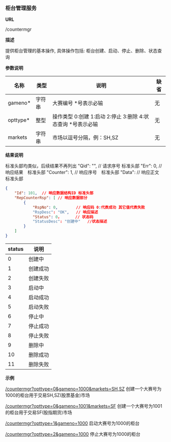 
### 柜台管理服务

**URL**

/countermgr

**描述**

提供柜台管理的基本操作, 具体操作包括: 柜台创建、启动、停止、删除、状态查询

**参数说明**

|名称|类型|说明|缺省|
| -------- | -------- | -------- | -------- |
|gameno\*|字符串|大赛编号 \*号表示必输|无|
|opttype\*|整型|操作类型 0:创建 1:启动 2:停止 3:删除 4:状态查询 \*号表示必输|无|
|markets|字符串|市场以逗号分隔，例：SH,SZ|无|

**结果说明**

标准头部均类似，后续结果不再列出
"Qid": "",    // 请求序号  标准头部
"Err": 0,     // 响应结果　标准头部
"Counter": 1, // 响应序号　标准头部
"Data":        // 响应正文　标准头部

```json
{
	"Id": 101,  // 响应数据结构ID 标准头部
	"RepCounterRsp": [ // 响应数据部分
		{
			"RspNo": 0,        // 响应码 0:代表成功 其它值代表失败
			"RspDesc": "OK",   // 响应描述
			"Status": 0，      // 状态码
			"StatusDesc": "创建中"   //状态描述
		}
	]
}

```

|status|说明|
| -------- | -------- |
|0|创建中|
|1|创建成功|
|2|创建失败|
|3|启动中|
|4|启动成功|
|5|启动失败|
|6|停止中|
|7|停止成功|
|8|停止失败|
|9|删除中|
|10|删除成功|
|11|删除失败|

**示例**

[/countermgr?opttype=0&gameno=1000&markets=SH,SZ]($APIHOST$/countermgr?opttype=0&gameno=1000&markets=SH,SZ)
创建一个大赛号为1000的柜台用于交易SH,SZ(股票基金)市场

[/countermgr?opttype=0&gameno=1001&markets=SF]($APIHOST$/countermgr?opttype=0&gameno=1001&markets=SF)
创建一个大赛号为1001的柜台用于交易SF(股指期货)市场

[/countermgr?opttype=1&gameno=1000]($APIHOST$/countermgr?opttype=1&gameno=1000)
启动大赛号为1000的柜台

[/countermgr?opttype=2&gameno=1000]($APIHOST$/countermgr?opttype=2&gameno=1000)
停止大赛号为1000的柜台

